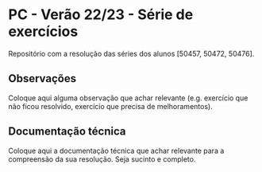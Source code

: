 # PC - Verão 22/23 - Série de exercícios

Repositório com a resolução das séries dos alunos [50457, 50472, 50476].

## Observações

Coloque aqui alguma observação que achar relevante (e.g. exercício que não ficou resolvido, exercício que precisa de melhoramentos).

## Documentação técnica

Coloque aqui a documentação técnica que achar relevante para a compreensão da sua resolução.
Seja sucinto e completo.
